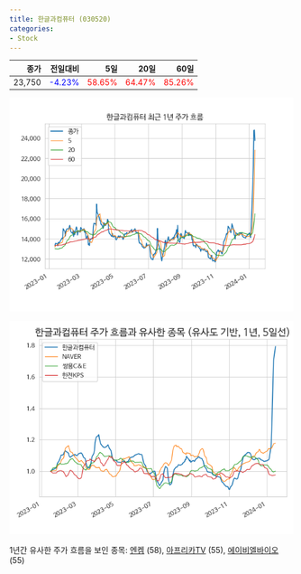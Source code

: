 ```yaml
---
title: 한글과컴퓨터 (030520)
categories:
- Stock
---
```


|종가|전일대비|5일|20일|60일|
|---:|-------:|--:|---:|---:|
|23,750|<span style="color: blue">-4.23%</span>|<span style="color: red">58.65%</span>|<span style="color: red">64.47%</span>|<span style="color: red">85.26%</span>|


<!-- more -->

![030520](/assets/images/stock/030520.png)

![030520](/assets/images/stock/030520_sim.png)

1년간 유사한 주가 흐름을 보인 종목:
[엔켐](/stock/348370/) (58),
[아프리카TV](/stock/067160/) (55),
[에이비엘바이오](/stock/298380/) (55)